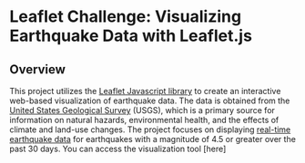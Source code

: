 # Leaflet Challenge: Visualizing Earthquake Data with Leaflet.js

## Overview
This project utilizes the [Leaflet Javascript library](https://leafletjs.com/) to create an interactive web-based visualization of earthquake data. The data is obtained from the [United States Geological Survey](https://www.usgs.gov/) (USGS), which is a primary source for information on natural hazards, environmental health, and the effects of climate and land-use changes. The project focuses on displaying [real-time earthquake data](https://earthquake.usgs.gov/earthquakes/feed/v1.0/geojson.php) for earthquakes with a magnitude of 4.5 or greater over the past 30 days. You can access the visualization tool [here]

